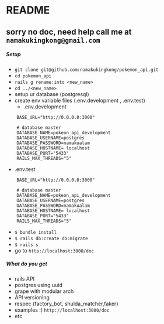 # README
## sorry no doc, need help call me at `namakukingkong@gmail.com`

##### Setup
- `git clone git@github.com:namakukingkong/pokemon_api.git`
- `cd pokemon_api`
- `rails g rename:into <new_name>`
- `cd ../<new_name>`
- setup ur database (postgresql)
- create env variable files (.env.development , .env.test)
    - .env.development 
```
    BASE_URL="http://0.0.0.0:3000"
    
    # database master
    DATABASE_NAME=pokeon_api_development
    DATABASE_USERNAME=postgres
    DATABASE_PASSWORD=namakualam
    DATABASE_HOSTNAME= localhost
    DATABASE_PORT="5433"
    RAILS_MAX_THREADS="5"
```

 - .env.test 
```
    BASE_URL="http://0.0.0.0:3000"
    
    # database master
    DATABASE_NAME=pokeon_api_development
    DATABASE_USERNAME=postgres
    DATABASE_PASSWORD=namakualam
    DATABASE_HOSTNAME= localhost
    DATABASE_PORT="5433"
    RAILS_MAX_THREADS="5"
```
   
- `$ bundle install`
- `$ rails db:create db:migrate`
- `$ rails s`
- go to `http://localhost:3000/doc`

##### What do you get
- rails API
- postgres using uuid
- grape with modular arch
- API versioning
- respec (factory_bot, shulda_matcher,faker)
- examples :) `http://localhost:3000/doc`
- etc
